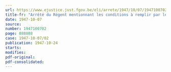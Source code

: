 ```yaml
---
url: https://www.ejustice.just.fgov.be/eli/arrete/1947/10/07/1947100702/justel
title-fr: "Arrêté du Régent mentionnant les conditions à remplir par les ascendants des militaires décédés pour bénéficier de la partie mobile et du complément d'allocations prévus par la loi du 21 juillet 1930, modifiée par celle du 24 juin 1947"
date: 1947-10-07
source:
number: 1947100702
page: 888888
case: 1947-10-07/02
publication: 1947-10-24
starts:
modifies:
pdf-original:
pdf-consolidated:
---
```


